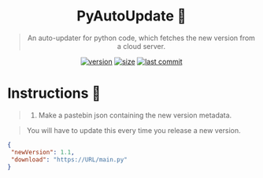 <div align="center">
  
  # PyAutoUpdate 🎉
  
  > An auto-updater for python code, which fetches the new version from a cloud server.

  [![version](https://img.shields.io/github/v/release/Theta69/PyAutoUpdate?include_prereleases)]()
  [![size](https://img.shields.io/github/languages/code-size/Theta69/PyAutoUpdate)]()
  [![last commit](https://img.shields.io/github/last-commit/Theta69/PyAutoUpdate)]()
  
</div>

# Instructions 🤔

> 1. Make a pastebin json containing the new version metadata.

> You will have to update this every time you release a new version.

```json
{
 "newVersion": 1.1,
 "download": "https://URL/main.py"
}
```
